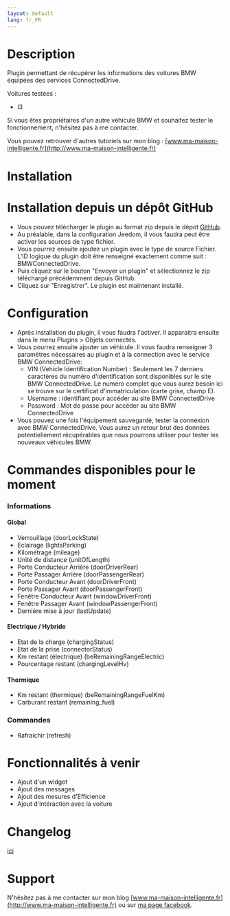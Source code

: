 ```yaml
---
layout: default
lang: fr_FR
---
```


Description
===

Plugin permettant de récupérer les informations des voitures BMW équipées des services ConnectedDrive.

Voitures testées :
- I3

Si vous êtes propriétaires d'un autre véhicule BMW et souhaitez tester le fonctionnement, n'hésitez pas à me contacter.

Vous pouvez retrouver d'autres tutoriels sur mon blog : [www.ma-maison-intelligente.fr](http://www.ma-maison-intelligente.fr)

Installation
===

# Installation depuis un dépôt GitHub #
- Vous pouvez télécharger le plugin au format zip depuis le dépot [GitHub](https://github.com/flabadens/BMWConnectedDrive).
- Au préalable, dans la configuration Jeedom, il vous faudra peut être activer les sources de type fichier.
- Vous pourrez ensuite ajoutez un plugin avec le type de source Fichier. L’ID logique du plugin doit être renseigné exactement comme suit : BMWConnectedDrive.
- Puis cliquez sur le bouton "Envoyer un plugin" et sélectionnez le zip téléchargé précédemment depuis GitHub.
- Cliquez sur "Enregistrer". Le plugin est maintenant installé.


Configuration
===

- Après installation du plugin, il vous faudra l'activer. Il apparaitra ensuite dans le menu Plugins > Objets connectés.
- Vous pourrez ensuite ajouter un véhicule.
Il vous faudra renseigner 3 paramètres nécessaires au plugin et à la connection avec le service BMW ConnectedDrive:
  - VIN (Vehicle Identification Number) : Seulement les 7 derniers caractères du numéro d'identification sont disponibles sur le site BMW ConnectedDrive. Le numéro complet que vous aurez besoin ici se trouve sur le certificat d'immatriculation (carte grise, champ E).
  - Username : identifiant pour accéder au site BMW ConnectedDrive
  - Password : Mot de passe pour accéder au site BMW ConnectedDrive
- Vous pouvez une fois l'équipement sauvegardé, tester la connexion avec BMW ConnectedDrive. Vous aurez un retour brut des données potentiellement récupérables que nous pourrons utiliser pour tester les nouveaux véhicules BMW.

Commandes disponibles pour le moment
===

### Informations ###
#### Global ####
- Verrouillage (doorLockState)
- Eclairage (lightsParking)
- Kilométrage (mileage)
- Unité de distance (unitOfLength)
- Porte Conducteur Arrière (doorDriverRear)
- Porte Passager Arrière (doorPassengerRear)
- Porte Conducteur Avant (doorDriverFront)
- Porte Passager Avant (doorPassengerFront)
- Fenêtre Conducteur Avant (windowDriverFront)
- Fenêtre Passager Avant (windowPassengerFront)
- Dernière mise à jour (lastUpdate)

#### Electrique / Hybride ####
- Etat de la charge (chargingStatus)
- Etat de la prise (connectorStatus)
- Km restant (électrique) (beRemainingRangeElectric)
- Pourcentage restant (chargingLevelHv)

#### Thermique ####
- Km restant (thermique) (beRemainingRangeFuelKm)
- Carburant restant (remaining_fuel)

### Commandes ###
- Rafraichir (refresh)

Fonctionnalités à venir
===
- Ajout d'un widget
- Ajout des messages
- Ajout des mesures d'Efficience
- Ajout d'intéraction avec la voiture


Changelog
===
[ici](https://flabadens.github.io/BMWConnectedDrive/fr_FR/)

Support
===
N'hésitez pas à me contacter sur mon blog [www.ma-maison-intelligente.fr](http://www.ma-maison-intelligente.fr) ou sur [ma page facebook](https://www.facebook.com/mamaisonintelligentefr/).
